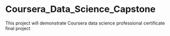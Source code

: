 # Coursera_Data_Science_Capstone
This project will demonstrate Coursera data science professional certificate final project
